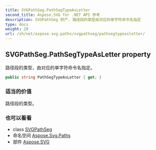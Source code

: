 ```yaml
---
title: SVGPathSeg.PathSegTypeAsLetter
second_title: Aspose.SVG for .NET API 参考
description: SVGPathSeg 财产. 路径段的类型由对应的单字符命令名指定
type: docs
weight: 20
url: /zh/net/aspose.svg.paths/svgpathseg/pathsegtypeasletter/
---
```

## SVGPathSeg.PathSegTypeAsLetter property

路径段的类型，由对应的单字符命令名指定。

```csharp
public string PathSegTypeAsLetter { get; }
```

### 适当的价值

路径段的类型。

### 也可以看看

* class [SVGPathSeg](../)
* 命名空间 [Aspose.Svg.Paths](../../svgpathseg/)
* 部件 [Aspose.SVG](../../../)


